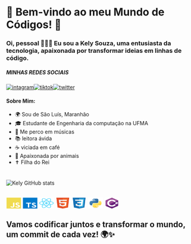 # 🚀 Bem-vindo ao meu Mundo de Códigos! 🚀

### Oi, pessoal 🙋🏻‍♀️ Eu sou a Kely Souza, uma entusiasta da tecnologia, apaixonada por transformar ideias em linhas de código.

##### MINHAS REDES SOCIAIS
[![intagram]( 	https://img.shields.io/badge/Instagram-E4405F?style=for-the-badge&logo=instagram&logoColor=white)](https://www.instagram.com/kelyazuos/)[![tiktok]( 	 	https://img.shields.io/badge/TikTok-000000?style=for-the-badge&logo=tiktok&logoColor=white)](https://www.tiktok.com/@kelyazuos?_t=8h9Aub7fl37&_r=1)[![twitter]( 	https://img.shields.io/badge/Twitter-1DA1F2?style=for-the-badge&logo=twitter&logoColor=white)](https://twitter.com/kelyazuos)

 #### Sobre Mim:
* 🌍 Sou de São Luís, Maranhão
* 🎓 Estudante de Engenharia da computação na UFMA
* 🎵 Me perco em músicas
* 📚 leitora ávida
* ☕ viciada em café
* 🐶 Apaixonada por animais 
* ✝️ Filha do Rei

 #


![Kely GitHub stats](https://github-readme-stats.vercel.app/api?username=kelyazuos&show_icons=true&theme=radical)

<div style="display: inline_block"><br>
 
  <img align="center" alt="kely-Js" height="30" width="40" src="https://raw.githubusercontent.com/devicons/devicon/master/icons/javascript/javascript-plain.svg">
  <img align="center" alt="kely-Ts" height="30" width="40" src="https://raw.githubusercontent.com/devicons/devicon/master/icons/typescript/typescript-plain.svg">
  <img align="center" alt="kely-React" height="30" width="40" src="https://raw.githubusercontent.com/devicons/devicon/master/icons/react/react-original.svg">
  <img align="center" alt="kely-HTML" height="30" width="40" src="https://raw.githubusercontent.com/devicons/devicon/master/icons/html5/html5-original.svg">
  <img align="center" alt="kely-CSS" height="30" width="40" src="https://raw.githubusercontent.com/devicons/devicon/master/icons/css3/css3-original.svg">
  <img align="center" alt="kely-Python" height="30" width="40" src="https://raw.githubusercontent.com/devicons/devicon/master/icons/python/python-original.svg">
  <img align="center" alt="kely-Csharp" height="30" width="40" src="https://raw.githubusercontent.com/devicons/devicon/master/icons/csharp/csharp-original.svg">


## Vamos codificar juntos e transformar o mundo, um commit de cada vez! 🌍✨
